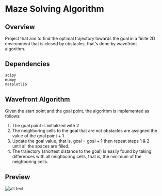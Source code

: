 # Maze Solving Algorithm

## Overview

Project that aim to find the optimal trajectory towards the goal in a finite 2D environment that is closed by obstacles, that's done by wavefront algorithm.

## Dependencies

``` txt
scipy
numpy
matplotlib
```

## Wavefront Algorithm

Given the start point and the goal point, the algorithm is implemented as follows:

1. The goal point is initialized with 2
2. The neighboring cells to the goal that are not obstacles are assigned the value of the goal point + 1
3. Update the goal value, that is, goal = goal + 1 then repeat steps 1 & 2 until all the spaces are filled.
4. The trajectory (shortest distance to the goal) is easily found by taking differences with all neighboring cells, that is, the minimum of the neighboring cells.

## Preview

![alt text](http://url/to/img.png)

